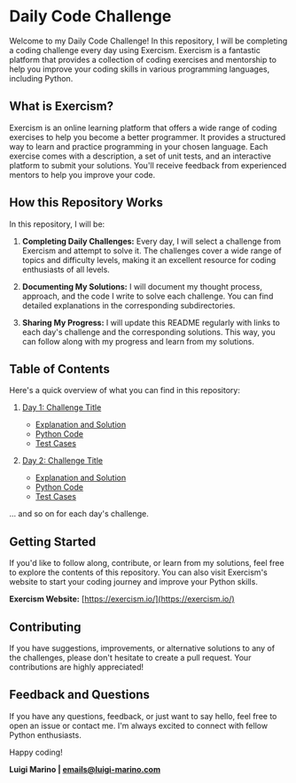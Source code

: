 # Daily Code Challenge

Welcome to my Daily Code Challenge! In this repository, I will be completing a coding challenge every day using Exercism. Exercism is a fantastic platform that provides a collection of coding exercises and mentorship to help you improve your coding skills in various programming languages, including Python.

## What is Exercism?

Exercism is an online learning platform that offers a wide range of coding exercises to help you become a better programmer. It provides a structured way to learn and practice programming in your chosen language. Each exercise comes with a description, a set of unit tests, and an interactive platform to submit your solutions. You'll receive feedback from experienced mentors to help you improve your code.

## How this Repository Works

In this repository, I will be:

1. **Completing Daily Challenges:** Every day, I will select a challenge from Exercism and attempt to solve it. The challenges cover a wide range of topics and difficulty levels, making it an excellent resource for coding enthusiasts of all levels.

2. **Documenting My Solutions:** I will document my thought process, approach, and the code I write to solve each challenge. You can find detailed explanations in the corresponding subdirectories.

3. **Sharing My Progress:** I will update this README regularly with links to each day's challenge and the corresponding solutions. This way, you can follow along with my progress and learn from my solutions.

## Table of Contents

Here's a quick overview of what you can find in this repository:

1. [Day 1: Challenge Title](./day-01)
   - [Explanation and Solution](./day-01/README.md)
   - [Python Code](./day-01/main.py)
   - [Test Cases](./day-01/test.py)

2. [Day 2: Challenge Title](./day-02)
   - [Explanation and Solution](./day-02/README.md)
   - [Python Code](./day-02/main.py)
   - [Test Cases](./day-02/test.py)

... and so on for each day's challenge.

## Getting Started

If you'd like to follow along, contribute, or learn from my solutions, feel free to explore the contents of this repository. You can also visit Exercism's website to start your coding journey and improve your Python skills.

**Exercism Website:** [https://exercism.io/](https://exercism.io/)

## Contributing

If you have suggestions, improvements, or alternative solutions to any of the challenges, please don't hesitate to create a pull request. Your contributions are highly appreciated!

## Feedback and Questions

If you have any questions, feedback, or just want to say hello, feel free to open an issue or contact me. I'm always excited to connect with fellow Python enthusiasts.

Happy coding!

**Luigi Marino | emails@luigi-marino.com**
